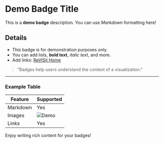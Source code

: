 # Demo Badge Title

This is a **demo badge** description. You can use _Markdown_ formatting here!

## Details
- This badge is for demonstration purposes only.
- You can add lists, **bold text**, _italic text_, and more.
- Add links: [ReVISit Home](https://revisit.uni-konstanz.de)

> "Badges help users understand the context of a visualization."

---

### Example Table

| Feature   | Supported |
|-----------|-----------|
| Markdown  | Yes       |
| Images    | ![Demo](https://via.placeholder.com/20) |
| Links     | Yes       |

Enjoy writing rich content for your badges! 